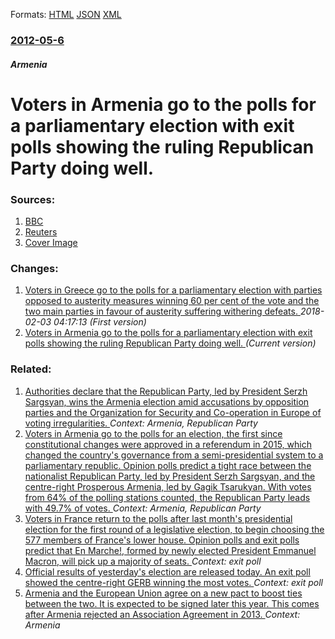 
Formats: [HTML](/news/2012/05/6/voters-in-armenia-go-to-the-polls-for-a-parliamentary-election-with-exit-polls-showing-the-ruling-republican-party-doing-well.html)  [JSON](/news/2012/05/6/voters-in-armenia-go-to-the-polls-for-a-parliamentary-election-with-exit-polls-showing-the-ruling-republican-party-doing-well.json)  [XML](/news/2012/05/6/voters-in-armenia-go-to-the-polls-for-a-parliamentary-election-with-exit-polls-showing-the-ruling-republican-party-doing-well.xml)  

### [2012-05-6](/news/2012/05/6/index.md)

##### Armenia
# Voters in Armenia go to the polls for a parliamentary election with exit polls showing the ruling Republican Party doing well. 




### Sources:

1. [BBC](http://www.bbc.co.uk/news/world-europe-17973353#)
2. [Reuters](https://www.reuters.com/article/2012/05/05/us-armenia-election-idUSBRE8440CW20120505)
2. [Cover Image](https://ichef.bbci.co.uk/news/1024/media/images/60061000/jpg/_60061161_sarkisian_afp.jpg)

### Changes:

1. [Voters in Greece go to the polls for a parliamentary election with parties opposed to austerity measures winning 60 per cent of the vote and the two main parties in favour of austerity suffering withering defeats. ](/news/2012/05/6/voters-in-greece-go-to-the-polls-for-a-parliamentary-election-with-parties-opposed-to-austerity-measures-winning-60-per-cent-of-the-vote-and.md) _2018-02-03 04:17:13 (First version)_
1. [Voters in Armenia go to the polls for a parliamentary election with exit polls showing the ruling Republican Party doing well. ](/news/2012/05/6/voters-in-armenia-go-to-the-polls-for-a-parliamentary-election-with-exit-polls-showing-the-ruling-republican-party-doing-well.md) _(Current version)_

### Related:

1. [Authorities declare that the Republican Party, led by President Serzh Sargsyan, wins the Armenia election amid accusations by opposition parties and the Organization for Security and Co-operation in Europe of voting irregularities. ](/news/2017/04/3/authorities-declare-that-the-republican-party-led-by-president-serzh-sargsyan-wins-the-armenia-election-amid-accusations-by-opposition-par.md) _Context: Armenia, Republican Party_
2. [Voters in Armenia go to the polls for an election, the first since constitutional changes were approved in a referendum in 2015, which changed the country's governance from a semi-presidential system to a parliamentary republic. Opinion polls predict a tight race between the nationalist Republican Party, led by President Serzh Sargsyan, and the centre-right Prosperous Armenia, led by Gagik Tsarukyan. With votes from 64% of the polling stations counted, the Republican Party leads with 49.7% of votes. ](/news/2017/04/2/voters-in-armenia-go-to-the-polls-for-an-election-the-first-since-constitutional-changes-were-approved-in-a-referendum-in-2015-which-chang.md) _Context: Armenia, Republican Party_
3. [Voters in France return to the polls after last month's presidential election for the first round of a legislative election, to begin choosing the 577 members of France's lower house. Opinion polls and exit polls predict that En Marche!, formed by newly elected President Emmanuel Macron, will pick up a majority of seats. ](/news/2017/06/11/voters-in-france-return-to-the-polls-after-last-month-s-presidential-election-for-the-first-round-of-a-legislative-election-to-begin-choosi.md) _Context: exit poll_
4. [Official results of yesterday's election are released today. An exit poll showed the centre-right GERB winning the most votes. ](/news/2017/03/27/official-results-of-yesterday-s-election-are-released-today-an-exit-poll-showed-the-centre-right-gerb-winning-the-most-votes.md) _Context: exit poll_
5. [Armenia and the European Union agree on a new pact to boost ties between the two. It is expected to be signed later this year. This comes after Armenia rejected an Association Agreement in 2013. ](/news/2017/02/27/armenia-and-the-european-union-agree-on-a-new-pact-to-boost-ties-between-the-two-it-is-expected-to-be-signed-later-this-year-this-comes-af.md) _Context: Armenia_
